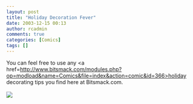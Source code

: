 ```yaml
---
layout: post
title: "Holiday Decoration Fever"
date: 2003-12-15 00:13
author: rcadmin
comments: true
categories: [Comics]
tags: []
---
```

You can feel free to use any <a href=http://www.bitsmack.com/modules.php?op=modload&name=Comics&file=index&action=comic&id=366>holiday decorating tips</a> you find here at Bitsmack.com.<Br><br><!--more--><img src='http://dl.bitsmack.com/comics/20031215.gif'   />
